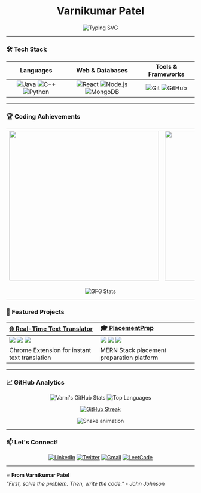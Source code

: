 <!-- Animated Gradient Header -->
<div align="center">
  <h1>Varnikumar Patel</h1>
  <img src="https://readme-typing-svg.herokuapp.com?font=Fira+Code&pause=1000&color=54A6FF&width=435&lines=Problem+Solver;DSA+Enthusiast;Full+Stack+Developer;Open+Source+Contributor" alt="Typing SVG" />
</div>

---

### 🛠️ Tech Stack

<!-- Animated Tech Stack Grid -->
<div align="center">
  
| **Languages** | **Web & Databases** | **Tools & Frameworks** |
| :---: | :---: | :---: |
| ![Java](https://img.shields.io/badge/Java-ED8B00?style=for-the-badge&logo=openjdk&logoColor=white) ![C++](https://img.shields.io/badge/C%2B%2B-00599C?style=for-the-badge&logo=c%2B%2B&logoColor=white) ![Python](https://img.shields.io/badge/Python-3776AB?style=for-the-badge&logo=python&logoColor=white) | ![React](https://img.shields.io/badge/React-20232A?style=for-the-badge&logo=react&logoColor=61DAFB) ![Node.js](https://img.shields.io/badge/Node.js-339933?style=for-the-badge&logo=nodedotjs&logoColor=white) ![MongoDB](https://img.shields.io/badge/MongoDB-47A248?style=for-the-badge&logo=mongodb&logoColor=white) | ![Git](https://img.shields.io/badge/Git-F05032?style=for-the-badge&logo=git&logoColor=white) ![GitHub](https://img.shields.io/badge/GitHub-181717?style=for-the-badge&logo=github&logoColor=white) |

</div>

---

### 🏆 Coding Achievements

<!-- Coding Profiles Cards -->
<div align="center">
  
| <a href="https://leetcode.com/varni1505/"><img src="https://leetcard.jacoblin.cool/varni1505?theme=dark&font=ABeeZee&border=0&radius=20&animation=true" width="400"/></a> | <a href="https://auth.geeksforgeeks.org/user/varni1505"><img src="https://geeks-for-geeks-stats-api-napiyo.vercel.app/?userName=varni1505&theme=dark" width="400"/></a> |
| :---: | :---: |

![GFG Stats](https://github-readme-stats-gfg.vercel.app/api?username=varni1505&theme=dark&hide_border=true)

</div>

---

### 🚀 Featured Projects

<!-- Project Cards with Hover Effects -->
<div align="center">

| [🌐 Real-Time Text Translator](https://github.com/Varni1512/LanguageTranslatorExtension) | [🎓 PlacementPrep](https://github.com/Varni1512/PlacementPrep) |
| :--- | :--- |
| <img src="https://img.shields.io/badge/HTML5-E34F26?style=for-the-badge&logo=html5&logoColor=white"> <img src="https://img.shields.io/badge/CSS3-1572B6?style=for-the-badge&logo=css3&logoColor=white"> <img src="https://img.shields.io/badge/JavaScript-F7DF1E?style=for-the-badge&logo=javascript&logoColor=black"> | <img src="https://img.shields.io/badge/React-20232A?style=for-the-badge&logo=react&logoColor=61DAFB"> <img src="https://img.shields.io/badge/Node.js-339933?style=for-the-badge&logo=nodedotjs&logoColor=white"> <img src="https://img.shields.io/badge/MongoDB-47A248?style=for-the-badge&logo=mongodb&logoColor=white"> |
| Chrome Extension for instant text translation | MERN Stack placement preparation platform |

</div>

---

### 📈 GitHub Analytics

<!-- Animated Stats Cards -->
<div align="center">

![Varni's GitHub Stats](https://github-readme-stats.vercel.app/api?username=Varni1512&show_icons=true&theme=radical&hide_border=true&include_all_commits=true&count_private=true&line_height=24)
![Top Languages](https://github-readme-stats.vercel.app/api/top-langs/?username=Varni1512&layout=compact&theme=radical&hide_border=true)

[![GitHub Streak](https://streak-stats.demolab.com?user=Varni1512&theme=radical&hide_border=true&date_format=M%20j%5B%2C%20Y%5D)](https://git.io/streak-stats)

</div>

<!-- Snake Animation -->
<div align="center">
  <img src="https://raw.githubusercontent.com/Varni1512/Varni1512/output/github-contribution-grid-snake.svg" alt="Snake animation" />
</div>

---

### 📫 Let's Connect!

<!-- Animated Social Links -->
<div align="center">
  
[![LinkedIn](https://img.shields.io/badge/LinkedIn-0A66C2?style=for-the-badge&logo=linkedin&logoColor=white)](https://www.linkedin.com/in/varnikumarpatel)
[![Twitter](https://img.shields.io/badge/Twitter-1DA1F2?style=for-the-badge&logo=twitter&logoColor=white)](https://twitter.com/varni152)
[![Gmail](https://img.shields.io/badge/Gmail-D14836?style=for-the-badge&logo=gmail&logoColor=white)](mailto:varnikumar1512@gmail.com)
[![LeetCode](https://img.shields.io/badge/-LeetCode-FFA116?style=for-the-badge&logo=leetcode&logoColor=black)](https://leetcode.com/varni1505/)

</div>

---

⭐ **From Varnikumar Patel**  
*"First, solve the problem. Then, write the code." - John Johnson*
